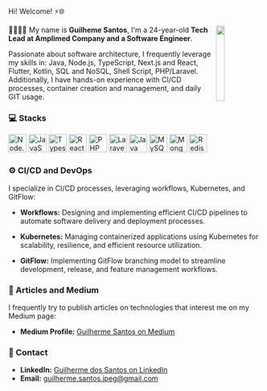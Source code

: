 Hi! Welcome! :zap::globe_with_meridians:

<img align="right" width="18%" height="150" margin="2" src="https://media4.giphy.com/media/WJbZ59I9YaAbdWCsId/giphy.gif?cid=790b761140ff70d1b1b8535ddd9fcb5ff110591953222e3b&rid=giphy.gif&ct=">

:man_technologist::brazil: My name is **Guilheme Santos**, I'm a 24-year-old **Tech Lead at Amplimed Company and a Software Engineer**.

Passionate about software architecture, I frequently leverage my skills in: Java, Node.js, TypeScript, Next.js and React, Flutter, Kotlin, SQL and NoSQL, Shell Script, PHP/Laravel. Additionally, I have hands-on experience with CI/CD processes, container creation and management, and daily GIT usage.

### :computer: Stacks
<a href="https://nodejs.org/" title="Node.js"><img src="https://github.com/get-icon/geticon/raw/master/icons/nodejs-icon.svg" alt="Node.js" width="36px" height="36px"></a>
<a href="https://developer.mozilla.org/en-US/docs/Web/JavaScript" title="JavaScript"><img src="https://github.com/get-icon/geticon/raw/master/icons/javascript.svg" alt="JavaScript" width="36px" height="36px"></a>
<a href="https://www.typescriptlang.org/" title="Typescript"><img src="https://github.com/get-icon/geticon/raw/master/icons/typescript-icon.svg" alt="Typescript" width="36px" height="36px"></a>
<a href="https://react.dev/" title="React"><img src="https://github.com/get-icon/geticon/blob/master/icons/react.svg" alt="React" width="36px" height="36px"></a>
<a href="https://www.php.net/" title="PHP"><img src="https://github.com/get-icon/geticon/blob/master/icons/php.svg" alt="PHP" width="36px" height="36px"></a>
<a href="https://laravel.com/" title="Laravel"><img src="https://github.com/get-icon/geticon/blob/master/icons/laravel.svg" alt="Laravel" width="36px" height="36px"></a>
<a href="https://www.java.com/" title="Java"><img src="https://github.com/get-icon/geticon/blob/master/icons/java.svg" alt="Java" width="36px" height="36px"></a>
<a href="https://www.mysql.com/" title="MySQL"><img src="https://cdn.jsdelivr.net/gh/devicons/devicon/icons/mysql/mysql-original.svg" alt="MySQL" width="36px" height="36px"></a>
<a href="https://www.mongodb.com/" title="MongoDB"><img src="https://cdn.jsdelivr.net/gh/devicons/devicon/icons/mongodb/mongodb-original.svg" alt="MongoDB" width="36px" height="36px"></a>
<a href="https://redis.io/" title="Redis"><img src="https://cdn.jsdelivr.net/gh/devicons/devicon/icons/redis/redis-original.svg" alt="Redis" width="36px" height="36px"></a>

### :gear: CI/CD and DevOps

I specialize in CI/CD processes, leveraging workflows, Kubernetes, and GitFlow:

- **Workflows:** Designing and implementing efficient CI/CD pipelines to automate software delivery and deployment processes.
  
- **Kubernetes:** Managing containerized applications using Kubernetes for scalability, resilience, and efficient resource utilization.

- **GitFlow:** Implementing GitFlow branching model to streamline development, release, and feature management workflows.

### :pencil: Articles and Medium

I frequently try to publish articles on technologies that interest me on my Medium page:

- **Medium Profile:** [Guilherme Santos on Medium](https://medium.com/@guilherme.santos.jpeg)

### :iphone: Contact

- **LinkedIn:** [Guilherme dos Santos on LinkedIn](https://www.linkedin.com/in/guilherme-dos-santos-813171193/)
- **Email:** guilherme.santos.jpeg@gmail.com
